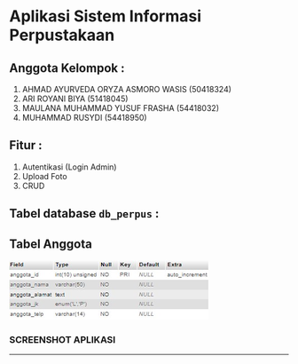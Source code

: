 # Aplikasi Sistem Informasi Perpustakaan #

Anggota Kelompok :
-------
1. AHMAD AYURVEDA ORYZA ASMORO WASIS (50418324)
2. ARI ROYANI BIYA (51418045)
3. MAULANA MUHAMMAD YUSUF FRASHA (54418032)
4. MUHAMMAD RUSYDI (54418950)


Fitur :
-------
1. Autentikasi (Login Admin)
2. Upload Foto
3. CRUD

Tabel database **`db_perpus`** :
----------------
## Tabel Anggota
![Tabel Anggota](https://raw.githubusercontent.com/rusydimuhammad/SI-Perpustakaan-LSP/main/assets/Database/TableAnggota.jpg)

### SCREENSHOT APLIKASI ###

--------------
